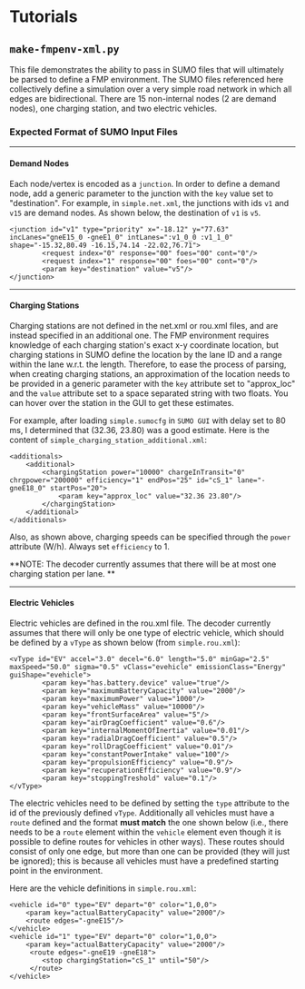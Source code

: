 # Tutorials


## `make-fmpenv-xml.py`

This file demonstrates the ability to pass in SUMO files that will ultimately be parsed to define a FMP environment. The SUMO files referenced here collectively define a simulation over a very simple road network in which all edges are bidirectional. There are 15 non-internal nodes (2 are demand nodes), one charging station, and two electric vehicles.

### Expected Format of SUMO Input Files
***
#### Demand Nodes

Each node/vertex is encoded as a `junction`. In order to define a demand node, add a generic parameter to the junction with the `key` value set to "destination". For example, in `simple.net.xml`, the junctions with ids `v1` and `v15` are demand nodes. As shown below, the destination of `v1` is `v5`.
```
<junction id="v1" type="priority" x="-18.12" y="77.63" incLanes="gneE15_0 -gneE1_0" intLanes=":v1_0_0 :v1_1_0" shape="-15.32,80.49 -16.15,74.14 -22.02,76.71">
        <request index="0" response="00" foes="00" cont="0"/>
        <request index="1" response="00" foes="00" cont="0"/>
        <param key="destination" value="v5"/>
</junction>
```
***
#### Charging Stations

Charging stations are not defined in the net.xml or rou.xml files, and are instead specified in an additional one. The FMP environment requires knowledge of each charging station's exact x-y coordinate location, but charging stations in SUMO define the location by the lane ID and a range within the lane w.r.t. the length. Therefore, to ease the process of parsing, when creating charging stations, an approximation of the location needs to be provided in a generic parameter with the `key` attribute set to "approx_loc" and the `value` attribute set to a space separated string with two floats. You can hover over the station in the GUI to get these estimates. 

For example, after loading `simple.sumocfg` in `SUMO GUI` with delay set to 80 ms, I determined that (32.36, 23.80) was a good estimate. Here is the content of `simple_charging_station_additional.xml`:

```
<additionals>
    <additional>
        <chargingStation power="10000" chargeInTransit="0" chrgpower="200000" efficiency="1" endPos="25" id="cS_1" lane="-gneE18_0" startPos="20">
            <param key="approx_loc" value="32.36 23.80"/>
        </chargingStation>
    </additional>
</additionals>
```
Also, as shown above, charging speeds can be specified through the `power` attribute (W/h). Always set `efficiency` to 1. 

**NOTE: The decoder currently assumes that there will be at most one charging station per lane. **
***
#### Electric Vehicles

Electric vehicles are defined in the rou.xml file. The decoder currently assumes that there will only be one type of electric vehicle, which should be defined by a `vType` as shown below (from `simple.rou.xml`):

```
<vType id="EV" accel="3.0" decel="6.0" length="5.0" minGap="2.5" maxSpeed="50.0" sigma="0.5" vClass="evehicle" emissionClass="Energy" guiShape="evehicle">
        <param key="has.battery.device" value="true"/>
        <param key="maximumBatteryCapacity" value="2000"/>
        <param key="maximumPower" value="1000"/>
        <param key="vehicleMass" value="10000"/>
        <param key="frontSurfaceArea" value="5"/>
        <param key="airDragCoefficient" value="0.6"/>
        <param key="internalMomentOfInertia" value="0.01"/>
        <param key="radialDragCoefficient" value="0.5"/>
        <param key="rollDragCoefficient" value="0.01"/>
        <param key="constantPowerIntake" value="100"/>
        <param key="propulsionEfficiency" value="0.9"/>
        <param key="recuperationEfficiency" value="0.9"/>
        <param key="stoppingTreshold" value="0.1"/>
</vType>
```
The electric vehicles need to be defined by setting the `type` attribute to the id of the previously defined `vType`. Additionally all vehicles must have a `route` defined and the format **must match** the one shown below (i.e., there needs to be a `route` element within the `vehicle` element even though it is possible to define routes for vehicles in other ways). These routes should consist of only one edge, but more than one can be provided (they will just be ignored); this is because all vehicles must have a predefined starting point in the environment. 

Here are the vehicle definitions in `simple.rou.xml`:

```
<vehicle id="0" type="EV" depart="0" color="1,0,0">
    <param key="actualBatteryCapacity" value="2000"/>
    <route edges="-gneE15"/>
</vehicle>
<vehicle id="1" type="EV" depart="0" color="1,0,0">
    <param key="actualBatteryCapacity" value="2000"/>
     <route edges="-gneE19 -gneE18">
        <stop chargingStation="cS_1" until="50"/>
     </route>
</vehicle>
```


   